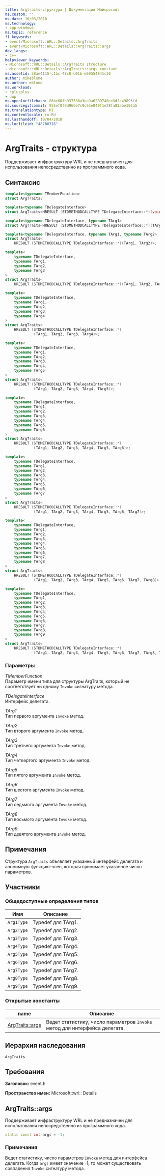 ```yaml
---
title: Argtraits-структура | Документация Майкрософт
ms.custom: ''
ms.date: 10/03/2018
ms.technology:
- cpp-windows
ms.topic: reference
f1_keywords:
- event/Microsoft::WRL::Details::ArgTraits
- event/Microsoft::WRL::Details::ArgTraits::args
dev_langs:
- C++
helpviewer_keywords:
- Microsoft::WRL::Details::ArgTraits structure
- Microsoft::WRL::Details::ArgTraits::args constant
ms.assetid: 58ae4115-c1bc-48c8-b01b-e60554841c30
author: mikeblome
ms.author: mblome
ms.workload:
- cplusplus
- uwp
ms.openlocfilehash: 86be60fb937588a3ea9a6289740ee8dfc49893fd
ms.sourcegitcommit: 955ef0f9d966e7c9c65e040f1e28fa83abe102a5
ms.translationtype: MT
ms.contentlocale: ru-RU
ms.lasthandoff: 10/04/2018
ms.locfileid: "48788716"
---
```

# <a name="argtraits-structure"></a>ArgTraits - структура

Поддерживает инфраструктуру WRL и не предназначен для использования непосредственно из программного кода.

## <a name="syntax"></a>Синтаксис

```cpp
template<typename TMemberFunction>
struct ArgTraits;

template<typename TDelegateInterface>
struct ArgTraits<HRESULT (STDMETHODCALLTYPE TDelegateInterface::*)(void)>;

template<typename TDelegateInterface, typename TArg1>
struct ArgTraits<HRESULT (STDMETHODCALLTYPE TDelegateInterface::*)(TArg1)>;

template<typename TDelegateInterface, typename TArg1, typename TArg2>
struct ArgTraits<
    HRESULT (STDMETHODCALLTYPE TDelegateInterface::*)(TArg1, TArg2)>;

template<
    typename TDelegateInterface,
    typename TArg1,
    typename TArg2,
    typename TArg3
>
struct ArgTraits<
    HRESULT (STDMETHODCALLTYPE TDelegateInterface::*)(TArg1, TArg2, TArg3)>;

template<
    typename TDelegateInterface,
    typename TArg1,
    typename TArg2,
    typename TArg3,
    typename TArg4
>
struct ArgTraits<
    HRESULT (STDMETHODCALLTYPE TDelegateInterface::*)
             (TArg1, TArg2, TArg3, TArg4)>;

template<
    typename TDelegateInterface,
    typename TArg1,
    typename TArg2,
    typename TArg3,
    typename TArg4,
    typename TArg5
>
struct ArgTraits<
    HRESULT (STDMETHODCALLTYPE TDelegateInterface::*)
             (TArg1, TArg2, TArg3, TArg4, TArg5)>;

template<
    typename TDelegateInterface,
    typename TArg1,
    typename TArg2,
    typename TArg3,
    typename TArg4,
    typename TArg5,
    typename TArg6
>
struct ArgTraits<
    HRESULT (STDMETHODCALLTYPE TDelegateInterface::*)
             (TArg1, TArg2, TArg3, TArg4, TArg5, TArg6)>;

template<
    typename TDelegateInterface,
    typename TArg1,
    typename TArg2,
    typename TArg3,
    typename TArg4,
    typename TArg5,
    typename TArg6,
    typename TArg7
>
struct ArgTraits<
    HRESULT (STDMETHODCALLTYPE TDelegateInterface::*)
             (TArg1, TArg2, TArg3, TArg4, TArg5, TArg6, TArg7)>;

template<
    typename TDelegateInterface,
    typename TArg1,
    typename TArg2,
    typename TArg3,
    typename TArg4,
    typename TArg5,
    typename TArg6,
    typename TArg7,
    typename TArg8
>
struct ArgTraits<
    HRESULT (STDMETHODCALLTYPE TDelegateInterface::*)
             (TArg1, TArg2, TArg3, TArg4, TArg5, TArg6, TArg7, TArg8)>;

template<
    typename TDelegateInterface,
    typename TArg1,
    typename TArg2,
    typename TArg3,
    typename TArg4,
    typename TArg5,
    typename TArg6,
    typename TArg7,
    typename TArg8,
    typename TArg9
>
struct ArgTraits<
    HRESULT (STDMETHODCALLTYPE TDelegateInterface::*)
             (TArg1, TArg2, TArg3, TArg4, TArg5, TArg6, TArg7, TArg8, TArg9)>;
```

### <a name="parameters"></a>Параметры

*TMemberFunction*<br/>
Параметр имени типа для структуры ArgTraits, который не соответствует ни одному `Invoke` сигнатуру метода.

*TDelegateInterface*<br/>
Интерфейс делегата.

*TArg1*<br/>
Тип первого аргумента `Invoke` метод.

*TArg2*<br/>
Тип второго аргумента `Invoke` метод.

*TArg3*<br/>
Тип третьего аргумента `Invoke` метод.

*TArg4*<br/>
Тип четвертого аргумента `Invoke` метод.

*TArg5*<br/>
Тип пятого аргумента `Invoke` метод.

*TArg6*<br/>
Тип шестого аргумента `Invoke` метод.

*TArg7*<br/>
Тип седьмого аргумента `Invoke` метод.

*TArg8*<br/>
Тип восьмого аргумента `Invoke` метод.

*TArg9*<br/>
Тип девятого аргумента `Invoke` метод.

## <a name="remarks"></a>Примечания

Структура `ArgTraits` объявляет указанный интерфейс делегата и анонимную функцию-член, которая принимает указанное число параметров.

## <a name="members"></a>Участники

### <a name="public-typedefs"></a>Общедоступные определения типов

Имя       | Описание
---------- | ----------------------
`Arg1Type` | Typedef для TArg1.
`Arg2Type` | Typedef для TArg2.
`Arg3Type` | Typedef для TArg3.
`Arg4Type` | Typedef для TArg4.
`Arg5Type` | Typedef для TArg5.
`Arg6Type` | Typedef для TArg6.
`Arg7Type` | Typedef для TArg7.
`Arg8Type` | Typedef для TArg8.
`Arg9Type` | Typedef для TArg9.

### <a name="public-constants"></a>Открытые константы

name                     | Описание
------------------------ | ---------------------------------------------------------------------------------------
[ArgTraits::args](#args) | Ведет статистику, число параметров `Invoke` метод для интерфейса делегата.

## <a name="inheritance-hierarchy"></a>Иерархия наследования

`ArgTraits`

## <a name="requirements"></a>Требования

**Заголовок:** event.h

**Пространство имен:** Microsoft::wrl:: Details

## <a name="args"></a>ArgTraits::args

Поддерживает инфраструктуру WRL и не предназначен для использования непосредственно из программного кода.

```cpp
static const int args = -1;
```

### <a name="remarks"></a>Примечания

Ведет статистику, число параметров `Invoke` метод для интерфейса делегата. Когда `args` имеет значение -1, то может существовать совпадения `Invoke` сигнатуру метода.
